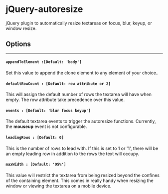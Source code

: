 # jQuery-autoresize

jQuery plugin to automatically resize textareas on focus, blur, keyup, or window resize.

## Options
- - - - - - - - - - -

#### `appendToElement :[Default: 'body']`
Set this value to append the clone element to any element of your choice..

#### `defaultRowCount : [Default: row attribute or 2]`
This will assign the default number of rows the textarea will have when empty. The row attribute take precedence over this value.

#### `events : [Default: 'blur focus keyup']`
The default textarea events to trigger the autoresize functions. Currently, the **mouseup** event is not configurable.

#### `leadingRows : [Default: 0]`
This is the number of rows to lead with. If this is set to 1 or '1', there will be an empty leading row in addition to the rows the text will occupy.

#### `maxWidth : [Default: '95%']`
This value will restrict the textarea from being resized beyond the confines of the containing element. This comes in really handy when resizing the window or viewing the textarea on a mobile device.